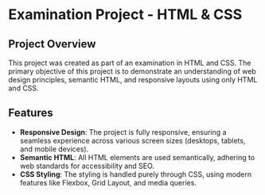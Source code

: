 # Examination Project - HTML & CSS

## Project Overview

This project was created as part of an examination in HTML and CSS. The primary objective of this project is to demonstrate an understanding of web design principles, semantic HTML, and responsive layouts using only HTML and CSS. 

## Features

- **Responsive Design**: The project is fully responsive, ensuring a seamless experience across various screen sizes (desktops, tablets, and mobile devices).
- **Semantic HTML**: All HTML elements are used semantically, adhering to web standards for accessibility and SEO.
- **CSS Styling**: The styling is handled purely through CSS, using modern features like Flexbox, Grid Layout, and media queries.
